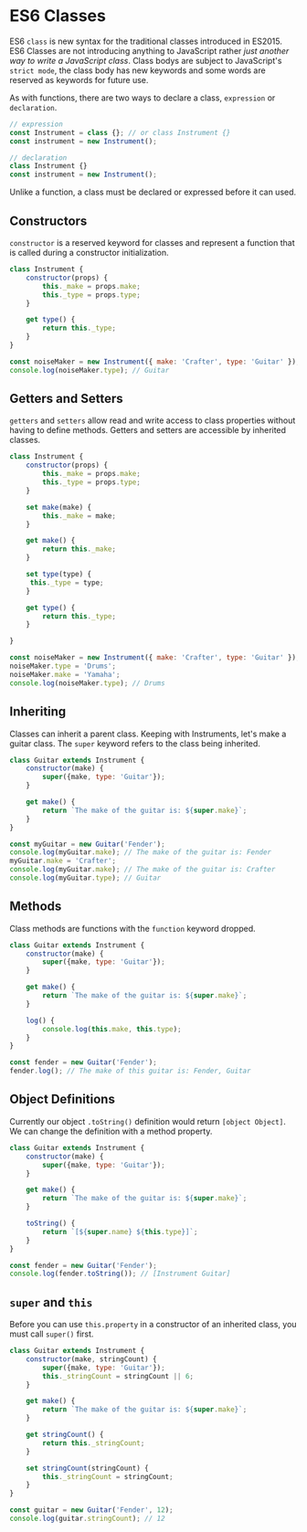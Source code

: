 # ES6 Classes

ES6 `class` is new syntax for the traditional classes introduced in ES2015. 
ES6 Classes are not introducing anything to JavaScript rather _just another way 
to write a JavaScript class_. Class bodys are subject to JavaScript's
`strict mode`, the class body has new keywords and some words are 
reserved as keywords for future use.

As with functions, there are two ways to declare a class, `expression` or 
`declaration`. 

```js
// expression
const Instrument = class {}; // or class Instrument {}
const instrument = new Instrument();

// declaration
class Instrument {}
const instrument = new Instrument();
```

Unlike a function, a class must be declared or expressed before it can used.

## Constructors

`constructor` is a reserved keyword for classes and represent a function that
is called during a constructor initialization.

```js
class Instrument {
	constructor(props) {
		this._make = props.make;
		this._type = props.type;
	}

	get type() {
		return this._type;
	}
}

const noiseMaker = new Instrument({ make: 'Crafter', type: 'Guitar' });
console.log(noiseMaker.type); // Guitar
```
## Getters and Setters

`getters` and `setters` allow read and write access to class properties without 
having to define methods. Getters and setters are accessible by inherited 
classes.

```js
class Instrument {
	constructor(props) {
		this._make = props.make;
		this._type = props.type;
	}

	set make(make) {
		this._make = make;
	}

	get make() {
		return this._make;
	}

	set type(type) {
	 this._type = type;
	}

	get type() {
		return this._type;
	}

}

const noiseMaker = new Instrument({ make: 'Crafter', type: 'Guitar' });
noiseMaker.type = 'Drums';
noiseMaker.make = 'Yamaha';
console.log(noiseMaker.type); // Drums
```

## Inheriting

Classes can inherit a parent class. Keeping with Instruments, let's make a 
guitar class. The `super` keyword refers to the class being inherited.

```js
class Guitar extends Instrument {
	constructor(make) {
		super({make, type: 'Guitar'});
	}

	get make() {
		return `The make of the guitar is: ${super.make}`;
	}
}

const myGuitar = new Guitar('Fender');
console.log(myGuitar.make); // The make of the guitar is: Fender
myGuitar.make = 'Crafter';
console.log(myGuitar.make); // The make of the guitar is: Crafter
console.log(myGuitar.type); // Guitar
```

## Methods

Class methods are functions with the `function` keyword dropped.

```js
class Guitar extends Instrument {
	constructor(make) {
		super({make, type: 'Guitar'});
	}

	get make() {
		return `The make of the guitar is: ${super.make}`;
	}

	log() {
		console.log(this.make, this.type);
	}
}

const fender = new Guitar('Fender');
fender.log(); // The make of this guitar is: Fender, Guitar
```

## Object Definitions

Currently our object `.toString()` definition would return `[object Object]`.
We can change the definition with a method property.

```js
class Guitar extends Instrument {
	constructor(make) {
		super({make, type: 'Guitar'});
	}

	get make() {
		return `The make of the guitar is: ${super.make}`;
	}

	toString() {
		return `[${super.name} ${this.type}]`;
	}
}

const fender = new Guitar('Fender');
console.log(fender.toString()); // [Instrument Guitar]
```

## `super` and `this`

Before you can use `this.property` in a constructor of an inherited class, you 
must call `super()` first.

```js
class Guitar extends Instrument {
	constructor(make, stringCount) {
		super({make, type: 'Guitar'});
		this._stringCount = stringCount || 6;
	}

	get make() {
		return `The make of the guitar is: ${super.make}`;
	}

	get stringCount() {
		return this._stringCount;
	}

	set stringCount(stringCount) {
		this._stringCount = stringCount;
	}
}

const guitar = new Guitar('Fender', 12);
console.log(guitar.stringCount); // 12
```
